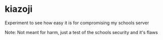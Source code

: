 # kiazoji
Experiment to see how easy it is for compromising my schools server

Note: Not meant for harm, just a test of the schools security and it's flaws
